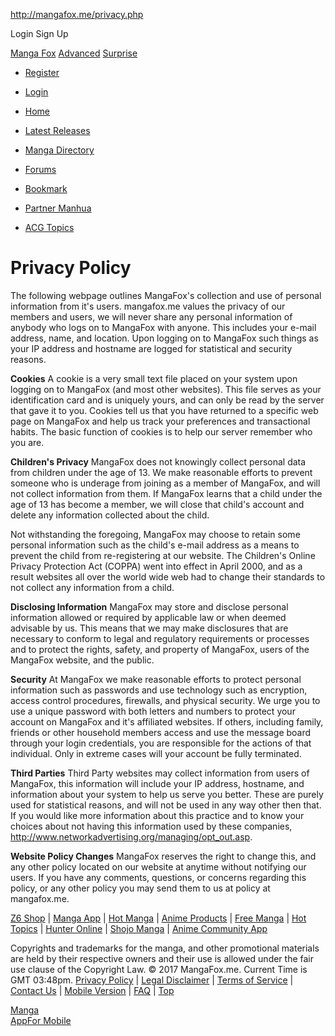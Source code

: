 http://mangafox.me/privacy.php

[]()
[]()
Login
[](http://forums.mangafox.me/register.php)
Sign Up

[](https://z6.com/anime-series-topic/cosplay-carnival-2017.html)

[](https://z6.com/anime-series-topic/cosplay-carnival-2017.html)

<a href="http://mangafox.me/" id="logo"><span>Manga Fox</span></a>
[Advanced](http://mangafox.me/search.php) [Surprise](http://mangafox.me/surprise.php)
-   [Register](http://forums.mangafox.me/register.php)
-   <a href="" class="loaded">Login</a>

-   [Home](http://mangafox.me/)
-   [Latest Releases](http://mangafox.me/releases/)
-   [Manga Directory](http://mangafox.me/directory/)
-   [Forums](http://forums.mangafox.me/)
-   [Bookmark](http://mangafox.me/bookmark/)
-   [Partner Manhua](http://mangafox.me/search/author/Saiko+Plus/)
-   [ACG Topics](http://orzzzz.com/acg?utm_source=mf&utm_medium=nav&utm_campaign=mfnav)

Privacy Policy
==============

The following webpage outlines MangaFox's collection and use of personal information from it's users. mangafox.me values the privacy of our members and users, we will never share any personal information of anybody who logs on to MangaFox with anyone. This includes your e-mail address, name, and location. Upon logging on to MangaFox such things as your IP address and hostname are logged for statistical and security reasons.

**Cookies**
A cookie is a very small text file placed on your system upon logging on to MangaFox (and most other websites). This file serves as your identification card and is uniquely yours, and can only be read by the server that gave it to you. Cookies tell us that you have returned to a specific web page on MangaFox and help us track your preferences and transactional habits. The basic function of cookies is to help our server remember who you are.

**Children's Privacy**
MangaFox does not knowingly collect personal data from children under the age of 13. We make reasonable efforts to prevent someone who is underage from joining as a member of MangaFox, and will not collect information from them. If MangaFox learns that a child under the age of 13 has become a member, we will close that child's account and delete any information collected about the child.

Not withstanding the foregoing, MangaFox may choose to retain some personal information such as the child's e-mail address as a means to prevent the child from re-registering at our website. The Children's Online Privacy Protection Act (COPPA) went into effect in April 2000, and as a result websites all over the world wide web had to change their standards to not collect any information from a child.

**Disclosing Information**
MangaFox may store and disclose personal information allowed or required by applicable law or when deemed advisable by us. This means that we may make disclosures that are necessary to conform to legal and regulatory requirements or processes and to protect the rights, safety, and property of MangaFox, users of the MangaFox website, and the public.

**Security**
At MangaFox we make reasonable efforts to protect personal information such as passwords and use technology such as encryption, access control procedures, firewalls, and physical security. We urge you to use a unique password with both letters and numbers to protect your account on MangaFox and it's affiliated websites. If others, including family, friends or other household members access and use the message board through your login credentials, you are responsible for the actions of that individual. Only in extreme cases will your account be fully terminated.

**Third Parties**
Third Party websites may collect information from users of MangaFox, this information will include your IP address, hostname, and information about your system to help us serve you better. These are purely used for statistical reasons, and will not be used in any way other then that. If you would like more information about this practice and to know your choices about not having this information used by these companies, <http://www.networkadvertising.org/managing/opt_out.asp>.

**Website Policy Changes**
MangaFox reserves the right to change this, and any other policy located on our website at anytime without notifying our users. If you have any comments, questions, or concerns regarding this policy, or any other policy you may send them to us at policy at mangafox.me.

[Z6 Shop](https://z6.com/) | [Manga App](http://mangazoneapp.com/?utm_source=MF&utm_medium=mobile%20link&utm_term=manga%20app&utm_content=keywords&utm_campaign=MFML) | [Hot Manga](http://www.mangatown.com/) | [Anime Products](https://z6.com/) | [Free Manga](http://www.mangahere.co/) | [Hot Topics](http://www.orzzzz.com/tag/top_series) | [Hunter Online](http://www.xhunter.me/) | [Shojo Manga](http://mangahome.com/shoujo) | [Anime Community App](http://animesama.com/)

Copyrights and trademarks for the manga, and other promotional materials are held by their respective owners and their use is allowed under the fair use clause of the Copyright Law. © 2017 MangaFox.me. Current Time is GMT 03:48pm.
[Privacy Policy](http://mangafox.me/privacy.php) | [Legal Disclaimer](http://mangafox.me/disclamer.php) | [Terms of Service](http://mangafox.me/terms.php) | [Contact Us](http://forums.mangafox.me/sendmessage.php) | [Mobile Version](http://m.mangafox.me/) | [FAQ](http://mangafox.me/faq/) | [Top](#top)

<span class="setting-icon iconfont"></span>
<a href="#" class="app_link">Manga<br />
App</a>[For
Mobile](http://m.mangafox.me)


